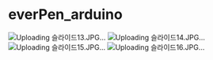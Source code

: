# everPen_arduino

![Uploading 슬라이드13.JPG…]()
![Uploading 슬라이드14.JPG…]()
![Uploading 슬라이드15.JPG…]()
![Uploading 슬라이드16.JPG…]()
